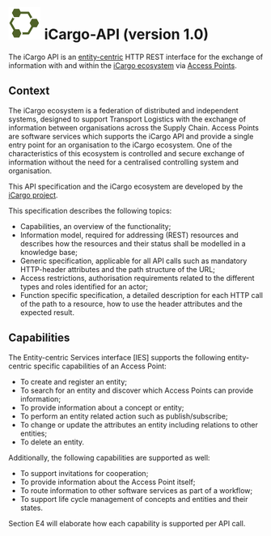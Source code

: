 ![iCargo-API logo](images/iCargo-API-64.png) iCargo-API (version 1.0)
==========

The iCargo API is an [entity-centric]() HTTP REST interface for the exchange of information with and within the [iCargo ecosystem]() via [Access Points]().

## Context
The iCargo ecosystem is a federation of distributed and independent systems, designed to support Transport Logistics with the exchange of information between organisations across the Supply Chain. Access Points are software services which supports the iCargo API and provide a single entry point for an organisation to the iCargo ecosystem. One of the characteristics of this ecosystem is controlled and secure exchange of information without the need for a centralised controlling system and organisation.

This API specification and the iCargo ecosystem are developed by the [iCargo project](http://i-cargo.eu/). 


This specification describes the following topics:
*  Capabilities, an overview of the functionality;
*  Information model, required for addressing (REST) resources and describes how the resources and their status shall be modelled in a knowledge base; 
*  Generic specification, applicable for all API calls such as mandatory HTTP-header attributes and the path structure of the URL;
*  Access restrictions, authorisation requirements related to the different types and roles identified for an actor;
*  Function specific specification, a detailed description for each HTTP call of the path to a resource, how to use the header attributes and the expected result.

## Capabilities
The Entity-centric Services interface [IES] supports the following entity-centric specific capabilities of an Access Point:
*  To create and register an entity;
*  To search for an entity and discover which Access Points can provide information; 
*  To provide information about a concept or entity;
*  To perform an entity related action such as publish/subscribe;
*  To change or update the attributes an entity including relations to other entities;
*  To delete an entity.

Additionally, the following capabilities are supported as well:
*  To support invitations for cooperation;
*  To provide information about the Access Point itself;
*  To route information to other software services as part of a workflow;
* To support life cycle management of concepts and entities and their states.

Section E4 will elaborate how each capability is supported per API call.

